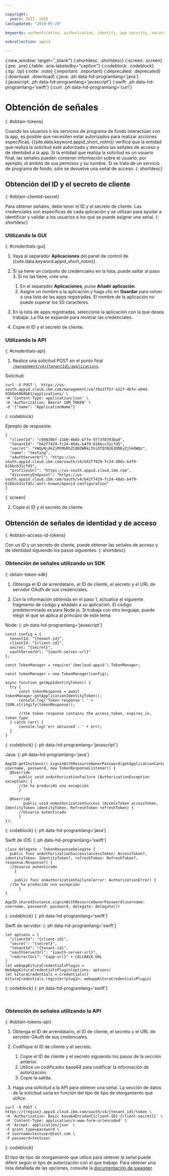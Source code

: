 ```yaml
---

copyright:
  years: 2017, 2019
lastupdated: "2019-05-29"

keywords: authentication, authorization, identity, app security, secure, access management, roles, attributes, users

subcollection: appid

---
```


{:new_window: target="_blank"}
{:shortdesc: .shortdesc}
{:screen: .screen}
{:pre: .pre}
{:table: .aria-labeledby="caption"}
{:codeblock: .codeblock}
{:tip: .tip}
{:note: .note}
{:important: .important}
{:deprecated: .deprecated}
{:download: .download}
{:java: .ph data-hd-programlang='java'}
{:javascript: .ph data-hd-programlang='javascript'}
{:swift: .ph data-hd-programlang='swift'}
{:curl: .ph data-hd-programlang='curl'}



# Obtención de señales
{: #obtain-tokens}

Cuando los usuarios o los servicios de programa de fondo interactúan con la app, es posible que necesiten estar autorizados para realizar acciones específicas. {{site.data.keyword.appid_short_notm}} verifica que la entidad que realiza la solicitud esté autorizada y devuelva las señales de acceso y de identidad a la app. Si la entidad que realiza la solicitud es un usuario final, las señales pueden contener información sobre el usuario, por ejemplo, el ámbito de sus permisos y su nombre. Si se trata de un servicio de programa de fondo, sólo se devuelve una señal de acceso.
{: shortdesc}


## Obtención del ID y el secreto de cliente
{: #obtain-clientid-secret}

Para obtener señales, debe tener el ID y el secreto de cliente. Las credenciales son específicas de cada aplicación y se utilizan para ayudar a identificar y validar a los usuarios a los que se puede asignar una señal. 
{: shortdesc}


### Utilizando la GUI
{: #credentials-gui}

1. Vaya al separador **Aplicaciones** del panel de control de {{site.data.keyword.appid_short_notm}}.

2. Si ya tiene un conjunto de credenciales en la lista, puede saltar al paso 3. Si no las tiene, cree una.
    1. En el separador **Aplicaciones**, pulse **Añadir aplicación**.
    2. Asigne un nombre a la aplicación y haga clic en **Guardar** para volver a una lista de las apps registradas. El nombre de la aplicación no puede superar los 50 caracteres.

3. En la lista de apps registradas, seleccione la aplicación con la que desea trabajar. La fila se expande para mostrar las credenciales.

4. Copie el ID y el secreto de cliente.


### Utilizando la API
{: #credentials-api}

1.  Realice una solicitud POST en el punto final [`/management/v4/{tenantId}/applications`](https://us-south.appid.cloud.ibm.com/swagger-ui/#/Management%20API%20-%20Applications/mgmt.registerApplication).

  Solicitud:

  ```
  curl -X POST \  https://us-south.appid.cloud.ibm.com/management/v4/39a37f57-a227-4bfe-a044-93b6e6060b61/applications/ \
  -H 'Content-Type: application/json' \
  -H 'Authorization: Bearer IAM_TOKEN' \
  -d '{"name": "ApplicationName"}'
  ```
  {: codeblock}

  Ejemplo de respuesta:

  ```
  {
    "clientId": "c90830bf-11b0-4b65-bffe-9773f8703bad",
    "tenantId": "b42f7429-fc24-48ds-b4f9-616bcc31cfd5",
    "secret": "YWQyNjdkZjMtMGRhZC00ZWRkLThiOTQtN2E3ODEyZjhkOWQz",
    "name": "testing",
    "oAuthServerUrl": "https://us-south.appid.cloud.ibm.com/oauth/v4/b42f7429-fc24-48ds-b4f9-616bcb31cfd5",
    "profilesUrl": "https://us-south.appid.cloud.ibm.com",
    "discoveryEndpoint": "https://us-south.appid.cloud.ibm.com/oauth/v4/b42f7429-fc24-48ds-b4f9-616bcb31cfd5/.well-known/openid-configuration"
  }
  ```
  {: screen}

2. Copie el ID y el secreto de cliente.



## Obtención de señales de identidad y de acceso
{: #obtain-access-id-tokens}

Con un ID y un secreto de cliente, puede obtener las señales de acceso y de identidad siguiendo los pasos siguientes.
{: shortdesc}


### Obtención de señales utilizando un SDK
{: obtain-token-sdk}

1. Obtenga el ID de arrendatario, el ID de cliente, el secreto y el URL de servidor OAuth de sus credenciales.

2. Con la información obtenida en el paso 1, actualice el siguiente fragmento de código y añádalo a su aplicación. El código predeterminado es para Node.js. Si trabaja con otro lenguaje, puede elegir el que se aplica al principio de este tema.

  Node:
  {: ph data-hd-programlang='javascript'}

  ```
  const config = {
    tenantId: "{tenant-id}",
    clientId: "{client-id}",
    secret: "{secret}",
    oauthServerUrl: "{oauth-server-url}"
  };

  const TokenManager = require('ibmcloud-appid').TokenManager;

  const tokenManager = new TokenManager(config);

  async function getAppIdentityToken() {
    try {
        const tokenResponse = await tokenManager.getApplicationIdentityToken();
        console.log('Token response : ' + JSON.stringify(tokenResponse));

        //the token response contains the access_token, expires_in, token_type
    } catch (err) {
        console.log('err obtained : ' + err);
    }
  }
  ```
  {: codeblock}
  {: ph data-hd-programlang='javascript'}

  Java:
  {: ph data-hd-programlang='java'}
  ```
  AppID.getInstance().signinWithResourceOwnerPassword(getApplicationContext(), username, password, new TokenResponseListener() {
    @Override
        public void onAuthorizationFailure (AuthorizationException exception) {
        //Se ha producido una excepción
        }

    @Override
          public void onAuthorizationSuccess (AccessToken accessToken, IdentityToken identityToken, RefreshToken refreshToken) {
        //Usuario autenticado
        }
  });
  ```
  {: codeblock}
  {: ph data-hd-programlang='java'}

Swift de iOS:
{: ph data-hd-programlang='swift'}

  ```
  class delegate : TokenResponseDelegate {
    public func onAuthorizationSuccess(accessToken: AccessToken?, identityToken: IdentityToken?, refreshToken: RefreshToken?, response:Response?) {
    //Usuario autenticado
      }

      public func onAuthorizationFailure(error: AuthorizationError) {
    //Se ha producido una excepción
        }
  }

  AppID.sharedInstance.signinWithResourceOwnerPassword(username: username, password: password, delegate: delegate())
  ```
  {: codeblock}
  {: ph data-hd-programlang='swift'}

Swift de servidor:
{: ph data-hd-programlang='swift'}

  ```
  let options = [
    "clientId": "{client-id}",
  	"secret": "{secret}",
  	"tenantId": "{tenant-id}",
  	"oauthServerUrl": "{oauth-server-url}",
  	"redirectUri": "{app-url}" + CALLBACK_URL
  ]
  let webappKituraCredentialsPlugin = WebAppKituraCredentialsPlugin(options: options)
  let kituraCredentials = Credentials()
  kituraCredentials.register(plugin: webappKituraCredentialsPlugin)
  ```
  {: codeblock}
  {: ph data-hd-programlang='swift'}


</br>

### Obtención de señales utilizando la API
{: #obtain-tokens-api}

1. Obtenga el ID de arrendatario, el ID de cliente, el secreto y el URL de servidor OAuth de sus credenciales.

2. Codifique el ID de cliente y el secreto.

    1. Copie el ID de cliente y el secreto siguiendo los pasos de la sección anterior.
    2. Utilice un codificador base64 para codificar la información de autorización.
    3. Copie la salida.

3. Haga una solicitud a la API para obtener una señal. La sección de datos de la solicitud varía en función del tipo de tipo de otorgamiento que utilice. 

  ```
  curl -X POST \
  https://{region}.appid.cloud.ibm.com/oauth/v4/{tenant_id}/token \
  -H 'Authorization: Basic base64Encoded{{client-ID}:{client-secret}}' \
  -H 'Content-Type: application/x-www-form-urlencoded' \
  -H `Accept: application/json` \
  -F grant_type=password \
  -F username=testuser@test.com \
  -F password=testuser
  ```
  {: codeblock}

El tipo de tipo de otorgamiento que utilice para obtener la señal puede diferir según el tipo de autorización con el que trabaje. Para obtener una lista detallada de las opciones, consulte la [documentación de swagger](https://us-south.appid.cloud.ibm.com/swagger-ui/#/Authorization%20Server%20-%20Authorization%20Server%20V4/oauth-server.token).
